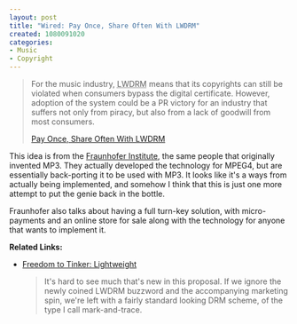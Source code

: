 ```yaml
--- 
layout: post
title: "Wired: Pay Once, Share Often With LWDRM"
created: 1080091020
categories: 
- Music
- Copyright
---
```

<blockquote>
<p>For the music industry, <acronym title="Light Weight Digital Rights Management">LWDRM</acronym> means that its copyrights can still be violated when consumers bypass the digital certificate. However, adoption of the system could be a PR victory for an industry that suffers not only from piracy, but also from a lack of goodwill from most consumers.</p>
<p><a href="http://www.wired.com/news/digiwood/0,1412,62739,00.html">Pay Once, Share Often With LWDRM</a></p>
</blockquote>

<p>This idea is from the <a href="http://www.fraunhofer.de/english/">Fraunhofer Institute</a>, the same people that originally invented MP3. They actually developed the technology for MPEG4, but are essentially back-porting it to be used with MP3. It looks like it's a ways from actually being implemented, and somehow I think that this is just one more attempt to put the genie back in the bottle.</p>

<p>Fraunhofer also talks about having a full turn-key solution, with micro-payments and an online store for sale along with the technology for anyone that wants to implement it.</p>
<!--break-->
<p><strong>Related Links:</strong></p>

<ul>
<li><a href="http://www.freedom-to-tinker.com/archives/000559.html">Freedom to Tinker: Lightweight</a>
<blockquote>
It's hard to see much that's new in this proposal. If we ignore the newly coined LWDRM buzzword and the accompanying marketing spin, we're left with a fairly standard looking DRM scheme, of the type I call mark-and-trace.
</blockquote></li>
</ul>
